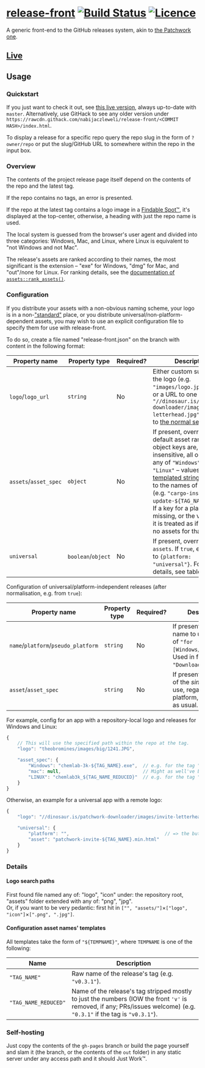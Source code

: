# [release-front](https://releases.nabijaczleweli.xyz) [![Build Status](https://travis-ci.org/nabijaczleweli/release-front.svg?branch=master)](https://travis-ci.org/nabijaczleweli/release-front) [![Licence](https://img.shields.io/badge/license-MIT-blue.svg?style=flat)](LICENSE)
A generic front-end to the GitHub releases system, akin to [the Patchwork one](http://dinosaur.is/patchwork-downloader).

## [Live](https://releases.nabijaczleweli.xyz)

## Usage

### Quickstart

If you just want to check it out, see [this live version](https://releases.nabijaczleweli.xyz), always up-to-date with `master`.
Alternatively, use GitHack to see any older version under `https://rawcdn.githack.com/nabijaczleweli/release-front/<COMMIT HASH>/index.html`.

To display a release for a specific repo query the repo slug in the form of `?owner/repo` or put the slug/GitHub URL to somewhere within the repo in the input box.

### Overview

The contents of the project release page itself depend on the contents of the repo and the latest tag.

If the repo contains no tags, an error is presented.

If the repo at the latest tag contains a logo image in a [Findable Spot™](#logo-search-paths), it's displayed at the top-center,
	otherwise, a heading with just the repo name is used.

The local system is guessed from the browser's user agent and divided into three categories: Windows, Mac, and Linux,
	where Linux is equivalent to "not Windows and not Mac".

The release's assets are ranked according to their names, the most significant is the extension – "exe" for Windows, "dmg" for Mac, and "out"/none for Linux.
For ranking details, see the [documentation of `assets::rank_assets()`](src/js/assets.js).

### Configuration

If you distribute your assets with a non-obvious naming scheme, your logo is in a non-["standard"](#logo-search-paths) place,
	or you distribute universal/non-platform-dependent assets,
	you may wish to use an explicit configuration file to specify them for use with release-front.

To do so, create a file named "release-front.json" on the branch with content in the following format:

|     Property name     |    Property type   | Required? | Description |
|-----------------------|--------------------|-----------|-------------|
|   `logo`/`logo_url`   |       `string`     |     No    | Either custom subpath to the logo (e.g. `"images/logo.jpeg2000"`), or a URL to one (e.g. `"//dinosaur.is/patchwork-downloader/images/invite-letterhead.jpg"`). Defaults to [the normal search](#logo-search-paths). |
| `assets`/`asset_spec` |       `object`     |     No    | If present, overrides default asset ranking. The object keys are, case-insensitive, all optional, any of `"Windows"`, `"Mac"`, `"Linux"` – values are [templated strings](#configuration-asset-names-templates) resolving to the names of the assets (e.g. `"cargo-install-update-${TAG_NAME}.exe"`). If a key for a platform is missing, or the value `null`, it is treated as if there were no assets for that platform. |
|      `universal`      | `boolean`/`object` |     No    | If present, overrides `assets`. If `true`, equivalent to `{platform: "universal"}`. For more details, see table below. |

Configuration of universal/platform-independent releases (after normalisation, e.g. from `true`):

|            Property name            |    Property type   | Required? | Description |
|-------------------------------------|--------------------|-----------|-------------|
| `name`/`platform`/`pseudo_platform` |       `string`     |     No    | If present, platform name to use instead of `"for [Windows/Mac/Linux]"`. Used in form `"Download <name>"`. |
|         `asset`/`asset_spec`        |       `string`     |     No    | If present, the name of the *single* asset to use, regardless of platform, [templated](#configuration-asset-names-templates) as usual. |

For example, config for an app with a repository-local logo and releases for Windows and Linux:

```js
{
	// This will use the specified path within the repo at the tag.
	"logo": "theobromines/images/big/1241.JPG",

	"asset_spec": {
		"Windows": "chemlab-3k-${TAG_NAME}.exe",  // e.g. for the tag "v0.3.1", this'd yield "chemlab-3k-v0.3.1.exe"
		"mac": null,                              // Might as well've been omitted.
		"LINUX": "chemlab3k_${TAG_NAME_REDUCED}"  // e.g. for the tag "v0.3.1", this'd yield "chemlab3k_0.3.1"
	}
}
```

Otherwise, an example for a universal app with a remote logo:

```js
{
	"logo": "//dinosaur.is/patchwork-downloader/images/invite-letterhead.jpg",

	"universal": {
		"platform": "",                                   // => the button will just say "Download"
		"asset": "patchwork-invite-${TAG_NAME}.min.html"
	}
}
```

### Details

#### Logo search paths

First found file named any of: "logo", "icon" under: the repository root, "assets" folder extended with any of: "png", "jpg".<br />
Or, if you want to be very pedantic: first hit in `["", "assets/"]`×`["logo", "icon"]`×`[".png", ".jpg"]`.

#### Configuration asset names' templates

All templates take the form of `"${TEMPNAME}"`, where `TEMPNAME` is one of the following:

|         Name         | Description |
|----------------------|-------------|
|     `"TAG_NAME"`     | Raw name of the release's tag (e.g. `"v0.3.1"`). |
| `"TAG_NAME_REDUCED"` | Name of the release's tag stripped mostly to just the numbers (IOW the front `'v'` is removed, if any; PRs/issues welcome) (e.g. `"0.3.1"` if the tag is `"v0.3.1"`). |

### Self-hosting

Just copy the contents of the `gh-pages` branch or build the page yourself and slam it (the branch, or the contents of the `out` folder)
	in any static server under any access path and it should Just Work™.
